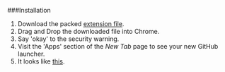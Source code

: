 ###Installation
1. Download the packed [extension file](https://github.com/adityamenon/google-chrome-github-launcher/raw/master/google-chrome-github-launcher.crx).
2. Drag and Drop the downloaded file into Chrome.
3. Say 'okay' to the security warning.
4. Visit the 'Apps' section of the *New Tab* page to see your new GitHub launcher.
5. It looks like [this](https://github.com/adityamenon/google-chrome-github-launcher/raw/master/preview.png).